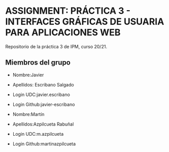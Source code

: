 # ASSIGNMENT: PRÁCTICA 3 - INTERFACES GRÁFICAS DE USUARIA PARA APLICACIONES WEB

Repositorio de la práctica 3 de IPM, curso 20/21.

## Miembros del grupo

  * Nombre:Javier
  * Apellidos: Escribano Salgado
  * Login UDC:javier.escribano 
  * Login Github:javier-escribano
  
  * Nombre:Martín
  * Apellidos:Azpilcueta Rabuñal
  * Login UDC:m.azpilcueta
  * Login Github:martinazpilcueta

